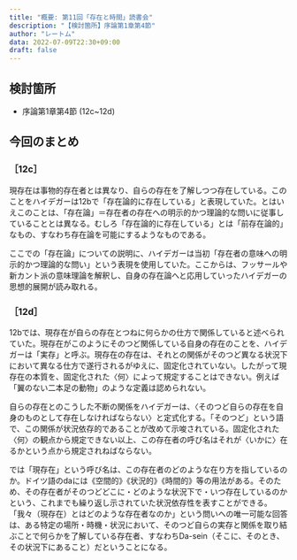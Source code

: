 ```yaml
---
title: "概要: 第11回「存在と時間」読書会"
description: "【検討箇所】序論第1章第4節"
author: "レートム"
data: 2022-07-09T22:30+09:00
draft: false
---
```


検討箇所
----

* 序論第1章第4節 (12c~12d)

今回のまとめ
----

### ［12c］
現存在は事物的存在者とは異なり、自らの存在を了解しつつ存在している。このことをハイデガーは12bで「存在論的に存在している」と表現していた。とはいえこのことは、「存在論」＝存在者の存在への明示的かつ理論的な問いに従事していることとは異なる。むしろ「存在論的に存在している」とは「前存在論的」なもの、すなわち存在論を可能にするようなものである。

ここでの「存在論」についての説明に、ハイデガーは当初「存在者の意味への明示的かつ理論的な問い」という表現を使用していた。ここからは、フッサールや新カント派の意味理論を解釈し、自身の存在論へと応用していったハイデガーの思想的展開が読み取れる。

### ［12d］
12bでは、現存在が自らの存在とつねに何らかの仕方で関係していると述べられていた。現存在がこのようにそのつど関係している自身の存在のことを、ハイデガーは「実存」と呼ぶ。現存在の存在は、それとの関係がそのつど異なる状況下において異なる仕方で遂行されるがゆえに、固定化されていない。したがって現存在の本質を、固定化された〈何〉によって規定することはできない。例えば「翼のない二本足の動物」のような定義は認められない。

自らの存在とのこうした不断の関係をハイデガーは、〈そのつど自らの存在を自身のものとして存在しなければならない〉と定式化する。「そのつど」という語で、この関係が状況依存的であることが改めて示唆されている。固定化された〈何〉の観点から規定できない以上、この存在者の呼び名はそれが〈いかに〉在るかという点から規定されねばならない。

では「現存在」という呼び名は、この存在者のどのような在り方を指しているのか。ドイツ語のdaには《空間的》《状況的》《時間的》等の用法がある。そのため、その存在者がそのつどどこに・どのような状況下で・いつ存在しているのかという、これまでも繰り返し示されていた状況依存性を表すことができる。「我々（現存在）とはどのような存在者なのか」という問いへの唯一可能な回答は、ある特定の場所・時機・状況において、そのつど自らの実存と関係を取り結ぶことで何らかを了解している存在者、すなわちDa-sein（そこに、そのとき、その状況下にあること）だということになる。